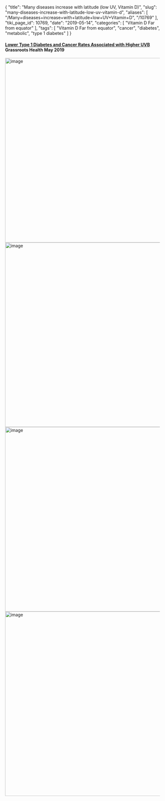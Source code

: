 {
    "title": "Many diseases increase with latitude (low UV, Vitamin D)",
    "slug": "many-diseases-increase-with-latitude-low-uv-vitamin-d",
    "aliases": [
        "/Many+diseases+increase+with+latitude+low+UV+Vitamin+D",
        "/10769"
    ],
    "tiki_page_id": 10769,
    "date": "2019-05-14",
    "categories": [
        "Vitamin D Far from equator"
    ],
    "tags": [
        "Vitamin D Far from equator",
        "cancer",
        "diabetes",
        "metabolic",
        "type 1 diabetes"
    ]
}


#### [Lower Type 1 Diabetes and Cancer Rates Associated with Higher UVB](http://campaign.r20.constantcontact.com/render?m=1102722411090&ca=7c22b3b0-32c0-4ab8-b2f7-9d899b89d4e4) Grassroots Health May 2019

<img src="https://d1bk1kqxc0sym.cloudfront.net/attachments/jpeg/t1-diabetes.jpg" alt="image" width="600">

<img src="https://d1bk1kqxc0sym.cloudfront.net/attachments/jpeg/lung-cancer-latitude.jpg" alt="image" width="600">

<img src="https://d1bk1kqxc0sym.cloudfront.net/attachments/jpeg/breast-cancer-latitude.jpg" alt="image" width="600">

<img src="https://d1bk1kqxc0sym.cloudfront.net/attachments/jpeg/colorectal-cancer-latitude.jpg" alt="image" width="600">
